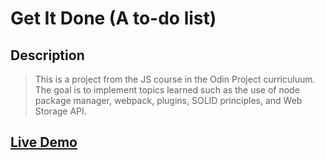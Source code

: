 # Get It Done (A to-do list)
## Description
> This is a project from the JS course in the Odin Project curriculuum. The goal is to implement topics learned such as the use of node package manager, webpack, plugins, SOLID principles, and Web Storage API. 


## [Live Demo](https://ela-codes.github.io/get-it-done/)
